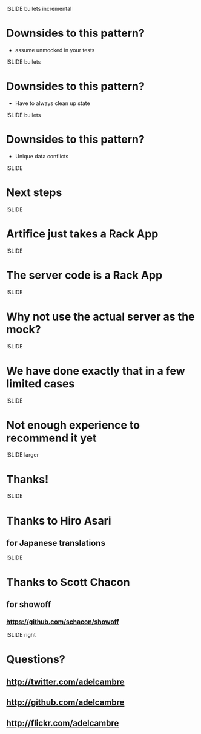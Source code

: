 !SLIDE bullets incremental
# Downsides to this pattern?
* assume unmocked in your tests

!SLIDE bullets
# Downsides to this pattern?
* Have to always clean up state

!SLIDE bullets
# Downsides to this pattern?
* Unique data conflicts

!SLIDE
# Next steps

!SLIDE
# Artifice just takes a Rack App

!SLIDE
# The server code is a Rack App

!SLIDE
# Why not use the actual server as the mock?

!SLIDE
# We have done exactly that in a few limited cases

!SLIDE
# Not enough experience to recommend it yet

!SLIDE larger
# Thanks!

!SLIDE
# Thanks to Hiro Asari
## for Japanese translations

!SLIDE
# Thanks to Scott Chacon
## for showoff
### https://github.com/schacon/showoff

!SLIDE right
# <span class="callout">Questions?</span>
## http://twitter.com/adelcambre
## http://github.com/adelcambre
## http://flickr.com/adelcambre
